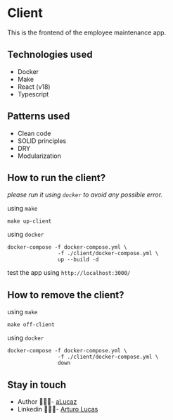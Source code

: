 # Client

This is the frontend of the employee maintenance app.

## Technologies used

- Docker
- Make
- React (v18)
- Typescript

## Patterns used

- Clean code
- SOLID principles
- DRY
- Modularization

## How to run the client?

*please run it using `docker` to avoid any possible error.*

using `make`
```shell
make up-client
```

using `docker`
```shell
docker-compose -f docker-compose.yml \
                -f ./client/docker-compose.yml \
                up --build -d
```

test the app using `http://localhost:3000/`

## How to remove the client?

using `make`
```shell
make off-client
```

using `docker`
```shell
docker-compose -f docker-compose.yml \
                -f ./client/docker-compose.yml \
                down
```

## Stay in touch

- Author 👷🏾‍♂️- [aLucaz](https://github.com/aLucaz)
- Linkedin 🧛🏾‍♂️- [Arturo Lucas](https://www.linkedin.com/in/arturo-lucas/)

